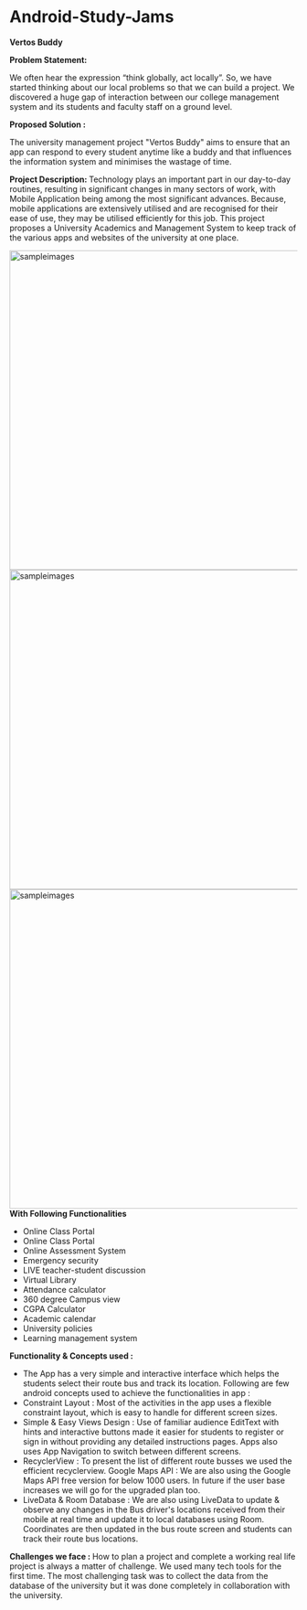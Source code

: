 # Android-Study-Jams

**Vertos Buddy**

<b> Problem Statement: </b>

We often hear the expression “think globally, act locally”. So, we have started thinking about our local problems so that we can build a project. We discovered a huge gap of interaction between our college management system and its students and faculty staff on a ground level.

<b> Proposed Solution : </b>

The university management project "Vertos Buddy" aims to ensure that an app can respond to every student anytime like a buddy and that influences the information system and minimises the wastage of time.


<b> Project Description: </b>
Technology plays an important part in our day-to-day routines, resulting in significant changes in many sectors of work, with Mobile Application being among the most significant advances. Because, mobile applications are extensively utilised and are recognised for their ease of use, they may be utilised efficiently for this job. 
This project proposes a University Academics and Management System to keep track of the various apps and websites of the university  at one place.

<img width="559" alt="sampleimages" src="https://raw.githubusercontent.com/gdsclpu/Vertos_Buddy/samson/screenshots/vertos1.jpg">
<img width="559" alt="sampleimages" src="https://raw.githubusercontent.com/gdsclpu/Vertos_Buddy/samson/screenshots/vertos2.jpg">
<img width="559" alt="sampleimages" src="https://raw.githubusercontent.com/gdsclpu/Vertos_Buddy/samson/screenshots/vertos3.jpg">

<br />
<b> With Following Functionalities </b>
<ul>
    <li>Online Class Portal</li>  
    <li>Online Class Portal</li>   
    <li>Online Assessment System</li>
<li>Emergency security</li>
<li>LIVE teacher-student discussion</li>
<li>Virtual Library </li>
<li>Attendance calculator</li>
<li>360 degree Campus view</li>
<li>CGPA Calculator</li>
<li>Academic calendar</li>
<li>University policies </li>
<li>Learning management system</li>
  
</ul>

    	  	
<b> Functionality & Concepts used : </b>

- The App has a very simple and interactive interface which helps the students select their route bus and track its location. Following are few android concepts used to achieve the functionalities in app : 
- Constraint Layout : Most of the activities in the app uses a flexible constraint layout, which is easy to handle for different screen sizes.
- Simple & Easy Views Design : Use of familiar audience EditText with hints and interactive buttons made it easier for students to register or sign in without providing any detailed instructions pages. Apps also uses App Navigation to switch between different screens.
- RecyclerView : To present the list of different route busses we used the efficient recyclerview.
Google Maps API : We are also using the Google Maps API free version for  below 1000 users. In future if the user base increases we will go for the upgraded plan too.
- LiveData & Room Database : We are also using LiveData to update & observe any changes in the Bus driver's locations received from their mobile at real time and update it to local databases using Room. Coordinates are then updated in the bus route screen and students can track their route bus locations.

<b> Challenges we face : </b>
How to plan a project and complete a working real life project is always a matter of challenge. We used many tech tools for the first time. The most challenging task was to collect the data from the database of the university but it was done completely in collaboration with the university.

